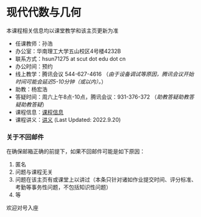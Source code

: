 # 现代代数与几何

本课程相关信息均以课堂教学和该主页更新为准

* 任课教师：孙浩
* 办公室：华南理工大学五山校区4号楼4232B
* 联系方式：hsun71275 at scut dot edu dot cn
* 办公时间：预约
* 线上教学：腾讯会议 544-627-4616 （*由于设备调试等原因，腾讯会议开始时间可能会延迟5-10分钟（或以内）。*）
* 助教：杨宏浩
* 答疑时间：周六上午8点-10点，腾讯会议：931-376-372 （*助教答疑助教答疑助教答疑*）
* 课程信息：[课程信息](Teaching_Material/Syllabus_Modern_Alg_and_Geom.pdf)
* 课程讲义：[讲义](Teaching_Material/Notes_Modern_Alg_and_Geom.pdf) (Last Updated: 2022.9.20)


### 关于不回邮件

在确保邮箱正确的前提下，如果不回邮件可能是如下原因：
1. 匿名
2. 问题与课程无关
3. 问题在该主页有或课堂上以讲过（本条只针对诸如作业提交时间、评分标准、考勤等事务性问题，不包括知识性问题）
4. 等

欢迎对号入座
